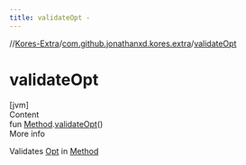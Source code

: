 ```yaml
---
title: validateOpt -
---
```

//[Kores-Extra](../../index.md)/[com.github.jonathanxd.kores.extra](index.md)/[validateOpt](validate-opt.md)



# validateOpt  
[jvm]  
Content  
fun [Method](https://docs.oracle.com/javase/8/docs/api/java/lang/reflect/Method.html).[validateOpt](validate-opt.md)()  
More info  


Validates [Opt](-opt/index.md) in [Method](https://docs.oracle.com/javase/8/docs/api/java/lang/reflect/Method.html)

  



